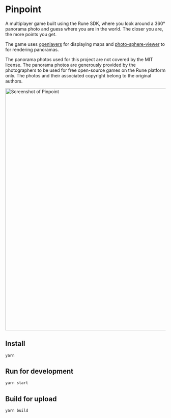 # Pinpoint

A multiplayer game built using the Rune SDK, where you look around a 360° panorama photo and guess where you are in the world. The closer you are, the more points you get.

The game uses [openlayers](https://github.com/openlayers/openlayers) for displaying maps and [photo-sphere-viewer](https://github.com/mistic100/Photo-Sphere-Viewer) to for rendering panoramas.

The panorama photos used for this project are not covered by the MIT license. The panorama photos are generously provided by the photographers to be used for free open-source games on the Rune platform only. The photos and their associated copyright belong to the original authors.

<img width="761" alt="Screenshot of Pinpoint" src="https://github.com/rune/rune-games-sdk/assets/7106681/c867663f-ed0d-4e72-a150-b0b62a6f2d41">

## Install

```sh
yarn
```

## Run for development

```sh
yarn start
```

## Build for upload

```sh
yarn build
```
